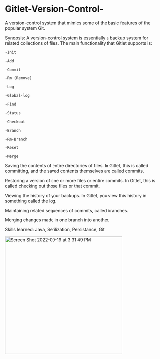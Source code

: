 # Gitlet-Version-Control-
A version-control system that mimics some of the basic features of the popular system Git.


Synopsis:
A version-control system is essentially a backup system for related collections of files. The main functionality that Gitlet supports is:

  
    -Init
  
    -Add
  
    -Commit
  
    -Rm (Remove)
  
    -Log
  
    -Global-log
  
    -Find
  
    -Status
  
    -Checkout
  
    -Branch
  
    -Rm-Branch
  
    -Reset
  
    -Merge
  


  Saving the contents of entire directories of files. In Gitlet, this is called committing, and the saved contents themselves are called commits.

  Restoring a version of one or more files or entire commits. In Gitlet, this is called checking out those files or that  commit.

  Viewing the history of your backups. In Gitlet, you view this history in something called the log.

  Maintaining related sequences of commits, called branches.

  Merging changes made in one branch into another.

Skills learned: Java, Serilization, Persistance, Git




<img width="378" alt="Screen Shot 2022-09-19 at 3 31 49 PM" src="https://user-images.githubusercontent.com/107953902/191130959-4b9173b6-1125-4268-8d22-c2fbd5e10f53.png">
